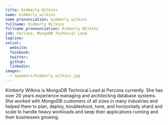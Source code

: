 ```yaml
---
title: Kimberly Wilkins
name: kimberly_wilkins
name_pronunciation: kimberly_wilkins
fullname: Kimberly Wilkins
fullname_pronounciation: Kimberly Wilkins
job: Percona, MongoDB Technical Lead
tagline: 
social:
  website: 
  facebook:
  twitter:
  github: 
  linkedin:
images:
  - speakers/kimberly_wilkins.jpg
---
```


Kimberly Wilkins is MongoDB Technical Lead at Percona currently. She has over 20 years experience managing and architecting database systems. She worked with MongoDB customers of all sizes in many industries and helped them to plan, deploy, troubleshoot, tune, and horizontally shard and scale to handle heavy workloads and keep their applications running and their businesses growing.